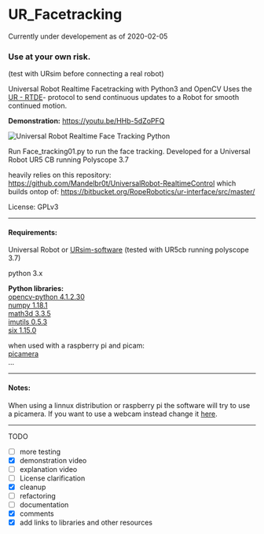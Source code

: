 # UR_Facetracking

Currently under developement as of 2020-02-05

### **Use at your own risk.**
(test with URsim before connecting a real robot)


 Universal Robot Realtime Facetracking with Python3 and OpenCV
 Uses the [UR - RTDE](https://www.universal-robots.com/how-tos-and-faqs/how-to/ur-how-tos/real-time-data-exchange-rtde-guide-22229/)- protocol to send continuous updates to a Robot for smooth continued motion.

**Demonstration:** https://youtu.be/HHb-5dZoPFQ

![Universal Robot Realtime Face Tracking Python](UR_Facetracking_Demo.jpg)


Run Face_tracking01.py to run the face tracking.
Developed for a Universal Robot UR5 CB running Polyscope 3.7

heavily relies on this repository:
https://github.com/Mandelbr0t/UniversalRobot-RealtimeControl
which builds ontop of:
https://bitbucket.org/RopeRobotics/ur-interface/src/master/

License: GPLv3


___
#### Requirements:
Universal Robot or [URsim-software](https://www.universal-robots.com/download/?option=45440#section16597) (tested with UR5cb running polyscope 3.7)

python 3.x

**Python libraries:**  
[opencv-python 4.1.2.30](https://pypi.org/project/opencv-python/)   
[numpy 1.18.1](https://numpy.org/)  
[math3d 3.3.5](https://gitlab.com/morlin/pymath3d)   
[imutils 0.5.3](https://github.com/jrosebr1/imutils)  
[six 1.15.0](https://pypi.org/project/six/)

when used with a raspberry pi and picam:  
[picamera](https://picamera.readthedocs.io/en/release-1.13/)  
...  
___
#### Notes:
When using a linnux distribution or raspberry pi the software will try to use a picamera. If you want to use a webcam instead change it [here](https://github.com/robin-gdwl/UR_Facetracking/blob/master/Face_tracking01.py#L26).

___

TODO
- [ ] more testing
- [x] demonstration video
- [ ] explanation video
- [ ] License clarification
- [x] cleanup
- [ ] refactoring
- [ ] documentation
- [x] comments
- [x] add links to libraries and other resources
